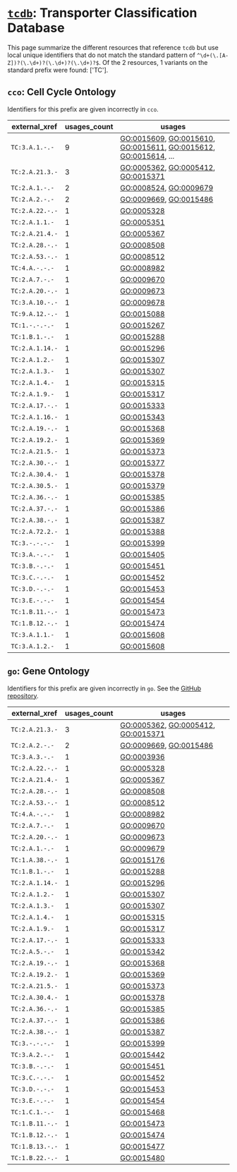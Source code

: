 # [`tcdb`](https://bioregistry.io/tcdb): Transporter Classification Database

This page summarize the different resources that reference `tcdb`
but use local unique identifiers that do not match the standard pattern of
`^\d+(\.[A-Z])?(\.\d+)?(\.\d+)?(\.\d+)?$`. Of the 2 resources,
1 variants on the standard prefix were found: ['TC'].

## `cco`: Cell Cycle Ontology

Identifiers for this prefix are given incorrectly in `cco`.

| external_xref   |   usages_count | usages                                                                                                                                                                                                                                                                                           |
|-----------------|----------------|--------------------------------------------------------------------------------------------------------------------------------------------------------------------------------------------------------------------------------------------------------------------------------------------------|
| `TC:3.A.1.-.-`  |              9 | [GO:0015609](http://purl.obolibrary.org/obo/GO_0015609), [GO:0015610](http://purl.obolibrary.org/obo/GO_0015610), [GO:0015611](http://purl.obolibrary.org/obo/GO_0015611), [GO:0015612](http://purl.obolibrary.org/obo/GO_0015612), [GO:0015614](http://purl.obolibrary.org/obo/GO_0015614), ... |
| `TC:2.A.21.3.-` |              3 | [GO:0005362](http://purl.obolibrary.org/obo/GO_0005362), [GO:0005412](http://purl.obolibrary.org/obo/GO_0005412), [GO:0015371](http://purl.obolibrary.org/obo/GO_0015371)                                                                                                                        |
| `TC:2.A.1.-.-`  |              2 | [GO:0008524](http://purl.obolibrary.org/obo/GO_0008524), [GO:0009679](http://purl.obolibrary.org/obo/GO_0009679)                                                                                                                                                                                 |
| `TC:2.A.2.-.-`  |              2 | [GO:0009669](http://purl.obolibrary.org/obo/GO_0009669), [GO:0015486](http://purl.obolibrary.org/obo/GO_0015486)                                                                                                                                                                                 |
| `TC:2.A.22.-.-` |              1 | [GO:0005328](http://purl.obolibrary.org/obo/GO_0005328)                                                                                                                                                                                                                                          |
| `TC:2.A.1.1.-`  |              1 | [GO:0005351](http://purl.obolibrary.org/obo/GO_0005351)                                                                                                                                                                                                                                          |
| `TC:2.A.21.4.-` |              1 | [GO:0005367](http://purl.obolibrary.org/obo/GO_0005367)                                                                                                                                                                                                                                          |
| `TC:2.A.28.-.-` |              1 | [GO:0008508](http://purl.obolibrary.org/obo/GO_0008508)                                                                                                                                                                                                                                          |
| `TC:2.A.53.-.-` |              1 | [GO:0008512](http://purl.obolibrary.org/obo/GO_0008512)                                                                                                                                                                                                                                          |
| `TC:4.A.-.-.-`  |              1 | [GO:0008982](http://purl.obolibrary.org/obo/GO_0008982)                                                                                                                                                                                                                                          |
| `TC:2.A.7.-.-`  |              1 | [GO:0009670](http://purl.obolibrary.org/obo/GO_0009670)                                                                                                                                                                                                                                          |
| `TC:2.A.20.-.-` |              1 | [GO:0009673](http://purl.obolibrary.org/obo/GO_0009673)                                                                                                                                                                                                                                          |
| `TC:3.A.10.-.-` |              1 | [GO:0009678](http://purl.obolibrary.org/obo/GO_0009678)                                                                                                                                                                                                                                          |
| `TC:9.A.12.-.-` |              1 | [GO:0015088](http://purl.obolibrary.org/obo/GO_0015088)                                                                                                                                                                                                                                          |
| `TC:1.-.-.-.-`  |              1 | [GO:0015267](http://purl.obolibrary.org/obo/GO_0015267)                                                                                                                                                                                                                                          |
| `TC:1.B.1.-.-`  |              1 | [GO:0015288](http://purl.obolibrary.org/obo/GO_0015288)                                                                                                                                                                                                                                          |
| `TC:2.A.1.14.-` |              1 | [GO:0015296](http://purl.obolibrary.org/obo/GO_0015296)                                                                                                                                                                                                                                          |
| `TC:2.A.1.2.-`  |              1 | [GO:0015307](http://purl.obolibrary.org/obo/GO_0015307)                                                                                                                                                                                                                                          |
| `TC:2.A.1.3.-`  |              1 | [GO:0015307](http://purl.obolibrary.org/obo/GO_0015307)                                                                                                                                                                                                                                          |
| `TC:2.A.1.4.-`  |              1 | [GO:0015315](http://purl.obolibrary.org/obo/GO_0015315)                                                                                                                                                                                                                                          |
| `TC:2.A.1.9.-`  |              1 | [GO:0015317](http://purl.obolibrary.org/obo/GO_0015317)                                                                                                                                                                                                                                          |
| `TC:2.A.17.-.-` |              1 | [GO:0015333](http://purl.obolibrary.org/obo/GO_0015333)                                                                                                                                                                                                                                          |
| `TC:2.A.1.16.-` |              1 | [GO:0015343](http://purl.obolibrary.org/obo/GO_0015343)                                                                                                                                                                                                                                          |
| `TC:2.A.19.-.-` |              1 | [GO:0015368](http://purl.obolibrary.org/obo/GO_0015368)                                                                                                                                                                                                                                          |
| `TC:2.A.19.2.-` |              1 | [GO:0015369](http://purl.obolibrary.org/obo/GO_0015369)                                                                                                                                                                                                                                          |
| `TC:2.A.21.5.-` |              1 | [GO:0015373](http://purl.obolibrary.org/obo/GO_0015373)                                                                                                                                                                                                                                          |
| `TC:2.A.30.-.-` |              1 | [GO:0015377](http://purl.obolibrary.org/obo/GO_0015377)                                                                                                                                                                                                                                          |
| `TC:2.A.30.4.-` |              1 | [GO:0015378](http://purl.obolibrary.org/obo/GO_0015378)                                                                                                                                                                                                                                          |
| `TC:2.A.30.5.-` |              1 | [GO:0015379](http://purl.obolibrary.org/obo/GO_0015379)                                                                                                                                                                                                                                          |
| `TC:2.A.36.-.-` |              1 | [GO:0015385](http://purl.obolibrary.org/obo/GO_0015385)                                                                                                                                                                                                                                          |
| `TC:2.A.37.-.-` |              1 | [GO:0015386](http://purl.obolibrary.org/obo/GO_0015386)                                                                                                                                                                                                                                          |
| `TC:2.A.38.-.-` |              1 | [GO:0015387](http://purl.obolibrary.org/obo/GO_0015387)                                                                                                                                                                                                                                          |
| `TC:2.A.72.2.-` |              1 | [GO:0015388](http://purl.obolibrary.org/obo/GO_0015388)                                                                                                                                                                                                                                          |
| `TC:3.-.-.-.-`  |              1 | [GO:0015399](http://purl.obolibrary.org/obo/GO_0015399)                                                                                                                                                                                                                                          |
| `TC:3.A.-.-.-`  |              1 | [GO:0015405](http://purl.obolibrary.org/obo/GO_0015405)                                                                                                                                                                                                                                          |
| `TC:3.B.-.-.-`  |              1 | [GO:0015451](http://purl.obolibrary.org/obo/GO_0015451)                                                                                                                                                                                                                                          |
| `TC:3.C.-.-.-`  |              1 | [GO:0015452](http://purl.obolibrary.org/obo/GO_0015452)                                                                                                                                                                                                                                          |
| `TC:3.D.-.-.-`  |              1 | [GO:0015453](http://purl.obolibrary.org/obo/GO_0015453)                                                                                                                                                                                                                                          |
| `TC:3.E.-.-.-`  |              1 | [GO:0015454](http://purl.obolibrary.org/obo/GO_0015454)                                                                                                                                                                                                                                          |
| `TC:1.B.11.-.-` |              1 | [GO:0015473](http://purl.obolibrary.org/obo/GO_0015473)                                                                                                                                                                                                                                          |
| `TC:1.B.12.-.-` |              1 | [GO:0015474](http://purl.obolibrary.org/obo/GO_0015474)                                                                                                                                                                                                                                          |
| `TC:3.A.1.1.-`  |              1 | [GO:0015608](http://purl.obolibrary.org/obo/GO_0015608)                                                                                                                                                                                                                                          |
| `TC:3.A.1.2.-`  |              1 | [GO:0015608](http://purl.obolibrary.org/obo/GO_0015608)                                                                                                                                                                                                                                          |

## `go`: Gene Ontology

Identifiers for this prefix are given incorrectly in `go`. See the [GitHub repository](https://github.com/geneontology/go-ontology).

| external_xref   |   usages_count | usages                                                                                                                                                                    |
|-----------------|----------------|---------------------------------------------------------------------------------------------------------------------------------------------------------------------------|
| `TC:2.A.21.3.-` |              3 | [GO:0005362](http://purl.obolibrary.org/obo/GO_0005362), [GO:0005412](http://purl.obolibrary.org/obo/GO_0005412), [GO:0015371](http://purl.obolibrary.org/obo/GO_0015371) |
| `TC:2.A.2.-.-`  |              2 | [GO:0009669](http://purl.obolibrary.org/obo/GO_0009669), [GO:0015486](http://purl.obolibrary.org/obo/GO_0015486)                                                          |
| `TC:3.A.3.-.-`  |              1 | [GO:0003936](http://purl.obolibrary.org/obo/GO_0003936)                                                                                                                   |
| `TC:2.A.22.-.-` |              1 | [GO:0005328](http://purl.obolibrary.org/obo/GO_0005328)                                                                                                                   |
| `TC:2.A.21.4.-` |              1 | [GO:0005367](http://purl.obolibrary.org/obo/GO_0005367)                                                                                                                   |
| `TC:2.A.28.-.-` |              1 | [GO:0008508](http://purl.obolibrary.org/obo/GO_0008508)                                                                                                                   |
| `TC:2.A.53.-.-` |              1 | [GO:0008512](http://purl.obolibrary.org/obo/GO_0008512)                                                                                                                   |
| `TC:4.A.-.-.-`  |              1 | [GO:0008982](http://purl.obolibrary.org/obo/GO_0008982)                                                                                                                   |
| `TC:2.A.7.-.-`  |              1 | [GO:0009670](http://purl.obolibrary.org/obo/GO_0009670)                                                                                                                   |
| `TC:2.A.20.-.-` |              1 | [GO:0009673](http://purl.obolibrary.org/obo/GO_0009673)                                                                                                                   |
| `TC:2.A.1.-.-`  |              1 | [GO:0009679](http://purl.obolibrary.org/obo/GO_0009679)                                                                                                                   |
| `TC:1.A.38.-.-` |              1 | [GO:0015176](http://purl.obolibrary.org/obo/GO_0015176)                                                                                                                   |
| `TC:1.B.1.-.-`  |              1 | [GO:0015288](http://purl.obolibrary.org/obo/GO_0015288)                                                                                                                   |
| `TC:2.A.1.14.-` |              1 | [GO:0015296](http://purl.obolibrary.org/obo/GO_0015296)                                                                                                                   |
| `TC:2.A.1.2.-`  |              1 | [GO:0015307](http://purl.obolibrary.org/obo/GO_0015307)                                                                                                                   |
| `TC:2.A.1.3.-`  |              1 | [GO:0015307](http://purl.obolibrary.org/obo/GO_0015307)                                                                                                                   |
| `TC:2.A.1.4.-`  |              1 | [GO:0015315](http://purl.obolibrary.org/obo/GO_0015315)                                                                                                                   |
| `TC:2.A.1.9.-`  |              1 | [GO:0015317](http://purl.obolibrary.org/obo/GO_0015317)                                                                                                                   |
| `TC:2.A.17.-.-` |              1 | [GO:0015333](http://purl.obolibrary.org/obo/GO_0015333)                                                                                                                   |
| `TC:2.A.5.-.-`  |              1 | [GO:0015342](http://purl.obolibrary.org/obo/GO_0015342)                                                                                                                   |
| `TC:2.A.19.-.-` |              1 | [GO:0015368](http://purl.obolibrary.org/obo/GO_0015368)                                                                                                                   |
| `TC:2.A.19.2.-` |              1 | [GO:0015369](http://purl.obolibrary.org/obo/GO_0015369)                                                                                                                   |
| `TC:2.A.21.5.-` |              1 | [GO:0015373](http://purl.obolibrary.org/obo/GO_0015373)                                                                                                                   |
| `TC:2.A.30.4.-` |              1 | [GO:0015378](http://purl.obolibrary.org/obo/GO_0015378)                                                                                                                   |
| `TC:2.A.36.-.-` |              1 | [GO:0015385](http://purl.obolibrary.org/obo/GO_0015385)                                                                                                                   |
| `TC:2.A.37.-.-` |              1 | [GO:0015386](http://purl.obolibrary.org/obo/GO_0015386)                                                                                                                   |
| `TC:2.A.38.-.-` |              1 | [GO:0015387](http://purl.obolibrary.org/obo/GO_0015387)                                                                                                                   |
| `TC:3.-.-.-.-`  |              1 | [GO:0015399](http://purl.obolibrary.org/obo/GO_0015399)                                                                                                                   |
| `TC:3.A.2.-.-`  |              1 | [GO:0015442](http://purl.obolibrary.org/obo/GO_0015442)                                                                                                                   |
| `TC:3.B.-.-.-`  |              1 | [GO:0015451](http://purl.obolibrary.org/obo/GO_0015451)                                                                                                                   |
| `TC:3.C.-.-.-`  |              1 | [GO:0015452](http://purl.obolibrary.org/obo/GO_0015452)                                                                                                                   |
| `TC:3.D.-.-.-`  |              1 | [GO:0015453](http://purl.obolibrary.org/obo/GO_0015453)                                                                                                                   |
| `TC:3.E.-.-.-`  |              1 | [GO:0015454](http://purl.obolibrary.org/obo/GO_0015454)                                                                                                                   |
| `TC:1.C.1.-.-`  |              1 | [GO:0015468](http://purl.obolibrary.org/obo/GO_0015468)                                                                                                                   |
| `TC:1.B.11.-.-` |              1 | [GO:0015473](http://purl.obolibrary.org/obo/GO_0015473)                                                                                                                   |
| `TC:1.B.12.-.-` |              1 | [GO:0015474](http://purl.obolibrary.org/obo/GO_0015474)                                                                                                                   |
| `TC:1.B.13.-.-` |              1 | [GO:0015477](http://purl.obolibrary.org/obo/GO_0015477)                                                                                                                   |
| `TC:1.B.22.-.-` |              1 | [GO:0015480](http://purl.obolibrary.org/obo/GO_0015480)                                                                                                                   |

